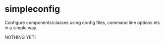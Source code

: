 # simpleconfig
Configure components/classes using config files, command line options etc in a simple way.

NOTHING YET!
